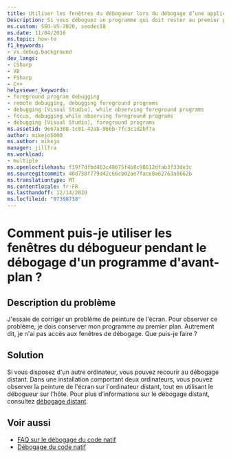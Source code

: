 ```yaml
---
title: Utiliser les fenêtres du débogueur lors du débogage d’une application de premier plan | Microsoft Docs
Description: Si vous déboguez un programme qui doit rester au premier plan, utilisez le débogage distant pour éviter de le placer en arrière-plan.
ms.custom: SEO-VS-2020, seodec18
ms.date: 11/04/2016
ms.topic: how-to
f1_keywords:
- vs.debug.background
dev_langs:
- CSharp
- VB
- FSharp
- C++
helpviewer_keywords:
- foreground program debugging
- remote debugging, debugging foreground programs
- debugging [Visual Studio], while observing foreground programs
- focus, debugging while observing foreground programs
- debugging [Visual Studio], foreground programs
ms.assetid: 9e67a308-1c81-42ab-966b-7fc3c1d2bf7a
author: mikejo5000
ms.author: mikejo
manager: jillfra
ms.workload:
- multiple
ms.openlocfilehash: f39f7dfbd463c48675f4b8c98612dfab3f33de3c
ms.sourcegitcommit: 40d758f779d42c66cb02ae7face8a62763a8662b
ms.translationtype: MT
ms.contentlocale: fr-FR
ms.lasthandoff: 12/14/2020
ms.locfileid: "97398738"
---
```

# <a name="how-can-i-use-debugger-windows-while-debugging-a-foreground-program"></a>Comment puis-je utiliser les fenêtres du débogueur pendant le débogage d'un programme d'avant-plan ?
## <a name="problem-description"></a>Description du problème
 J'essaie de corriger un problème de peinture de l'écran. Pour observer ce problème, je dois conserver mon programme au premier plan. Autrement dit, je n'ai pas accès aux fenêtres de débogage. Que puis-je faire ?

## <a name="solution"></a>Solution
 Si vous disposez d'un autre ordinateur, vous pouvez recourir au débogage distant. Dans une installation comportant deux ordinateurs, vous pouvez observer la peinture de l'écran sur l'ordinateur distant, tout en utilisant le débogueur sur l'hôte. Pour plus d’informations sur le débogage distant, consultez [débogage distant](../debugger/remote-debugging.md).

## <a name="see-also"></a>Voir aussi
- [FAQ sur le débogage du code natif](../debugger/debugging-native-code-faqs.md)
- [Débogage du code natif](../debugger/debugging-native-code.md)